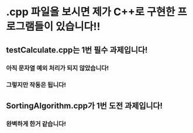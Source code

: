 # .cpp 파일을 보시면 제가 C++로 구현한 프로그램들이 있습니다!!

## testCalculate.cpp는 1번 필수 과제입니다!
### 아직 문자열 예외 처리가 되지 않았습니다!
### 그렇지만 작동은 됩니다!

## SortingAlgorithm.cpp가 1번 도전 과제입니다!
### 완벽하게 한거 같습니다!
